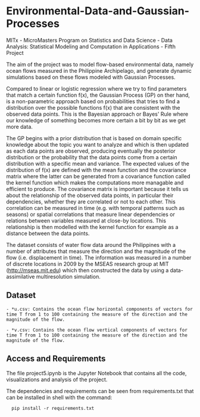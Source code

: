 # Environmental-Data-and-Gaussian-Processes
MITx - MicroMasters Program on Statistics and Data Science - Data Analysis: Statistical Modeling and Computation in Applications - Fifth Project

The aim of the project was to model flow-based environmental data, namely ocean flows measured in the Philippine Archipelago, and generate dynamic simulations based on these flows modeled with Gaussian Processes.

Compared to linear or logistic regression where we try to find parameters that match a certain function f(x), the Gaussian Process (GP) on ther hand, is a non-parametric approach based on probabilities that tries to find a distribution over the possible functions f(x) that are consistent with the observed data points. This is the Bayesian approach or Bayes' Rule where our knowledge of something becomes more certain a bit by bit as we get more data.

The GP begins with a prior distribution that is based on domain specific knowledge about the topic you want to analyze and which is then updated as each data points are observed, producing eventually the posterior distribution or the probability that the data points come from a certain distribution with a specific mean and variance. The expected values of the distribution of f(x) are defined with the mean function and the covariance matrix where the latter can be generated from a covariance function called the kernel function which makes the computations more managable and efficient to produce. The covariance matrix is important because it tells us about the relationship of the observed data points, in particular their dependencies, whether they are correlated or not to each other. This correlation can be measured in time (e.g. with temporal patterns such as seasons) or spatial correlations that measure linear dependencies or relations between variables measured at close-by locations. This relationship is then modelled with the kernel function for example as a distance between the data points.

The dataset consists of water flow data around the Philippines with a number of attributes that measure the direction and the magnitude of the flow (i.e. displacement in time). The information was measured in a number of discrete locations in 2009 by the MSEAS research group at MIT (http://mseas.mit.edu) which then constructed the data by using a data-assimilative multiresolution simulation.

## Dataset

    - *u.csv: Contains the ocean flow horizontal components of vectors for time T from 1 to 100 containing the measure of the direction and the magnitude of the flow.
    
    - *v.csv: Contains the ocean flow vertical components of vectors for time T from 1 to 100 containing the measure of the direction and the magnitude of the flow.

## Access and Requirements

The file project5.ipynb is the Jupyter Notebook that contains all the code, visualizations and analysis of the project.

The dependencies and requirements can be seen from requirements.txt that can be installed in shell with the command:

      pip install -r requirements.txt


